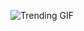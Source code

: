 ![Trending GIF](https://media3.giphy.com/media/v1.Y2lkPThiYjIxNzcyNjF5cXUwbnFpaHo2ZXVyaGd2czhqZGtiMWQzdGU1YnB4dHRyOWI3NyZlcD12MV9naWZzX3NlYXJjaCZjdD1n/2jMtpIi8mhE8ctiMtK/giphy.gif)
